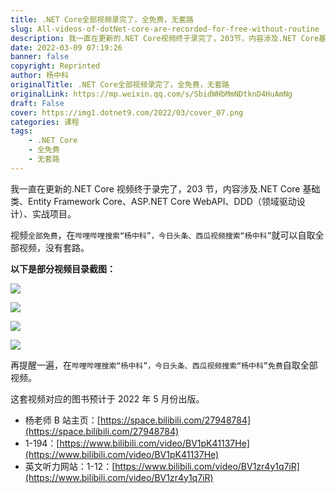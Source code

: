 ```yaml
---
title: .NET Core全部视频录完了，全免费，无套路
slug: All-videos-of-dotNet-core-are-recorded-for-free-without-routine
description: 我一直在更新的.NET Core视频终于录完了，203节，内容涉及.NET Core基础类、Entity Framework Core、ASP.NET Core WebAPI、DDD（领域驱动设计）、实战项目。
date: 2022-03-09 07:19:26
banner: false
copyright: Reprinted
author: 杨中科
originalTitle: .NET Core全部视频录完了，全免费，无套路
originalLink: https://mp.weixin.qq.com/s/SbidWHbMmNDtknD4HuAmNg
draft: False
cover: https://img1.dotnet9.com/2022/03/cover_07.png
categories: 课程
tags: 
    - .NET Core
    - 全免费
    - 无套路
---
```


我一直在更新的.NET Core 视频终于录完了，203 节，内容涉及.NET Core 基础类、Entity Framework Core、ASP.NET Core WebAPI、DDD（领域驱动设计）、实战项目。

视频`全部免费`，在`哔哩哔哩搜索“杨中科”，今日头条、西瓜视频搜索“杨中科”`就可以自取全部视频，没有套路。

**以下是部分视频目录截图：**

![](https://img1.dotnet9.com/2022/03/0701.png)

![](https://img1.dotnet9.com/2022/03/0702.png)

![](https://img1.dotnet9.com/2022/03/0703.png)

![](https://img1.dotnet9.com/2022/03/0704.png)

再提醒一遍，在`哔哩哔哩搜索“杨中科”，今日头条、西瓜视频搜索“杨中科”免费`自取全部视频。

这套视频对应的图书预计于 2022 年 5 月份出版。

- 杨老师 B 站主页：[https://space.bilibili.com/27948784](https://space.bilibili.com/27948784)
- 1-194：[https://www.bilibili.com/video/BV1pK41137He](https://www.bilibili.com/video/BV1pK41137He)
- 英文听力网站：1-12：[https://www.bilibili.com/video/BV1zr4y1q7iR](https://www.bilibili.com/video/BV1zr4y1q7iR)
